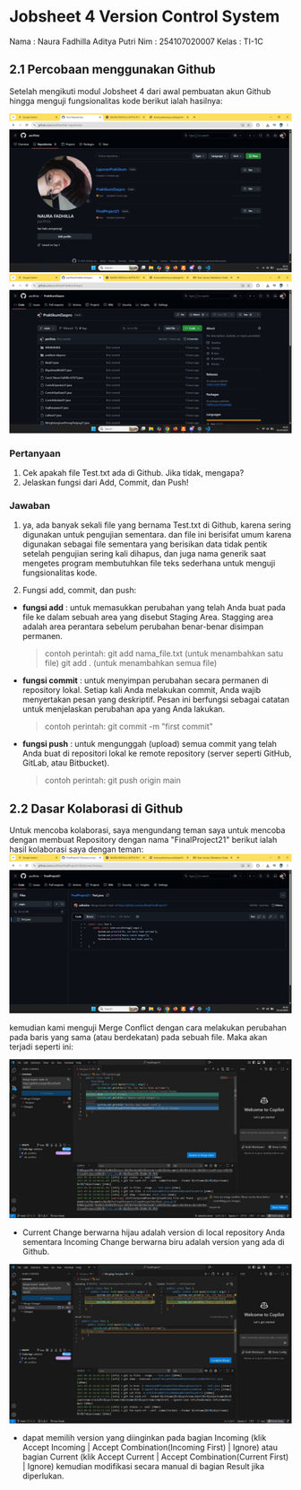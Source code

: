 # Jobsheet 4 Version Control System
 Nama   : Naura Fadhilla Aditya Putri
 Nim    : 254107020007
 Kelas  : TI-1C

 ## 2.1 Percobaan menggunakan Github
 Setelah mengikuti modul Jobsheet 4 dari awal pembuatan akun Github hingga menguji fungsionalitas kode berikut ialah hasilnya:

![Akun Github](Akun_Github.png)
![Repository](repository.png)

### Pertanyaan
1. Cek apakah file Test.txt ada di Github. Jika tidak, mengapa?
2. Jelaskan fungsi dari Add, Commit, dan Push!

### Jawaban
1. ya, ada banyak sekali file yang bernama Test.txt di Github, karena sering digunakan untuk pengujian sementara. dan file ini berisifat umum karena digunakan sebagai file sementara yang berisikan data tidak pentik setelah pengujian sering kali dihapus, dan juga nama generik saat mengetes program membutuhkan file teks sederhana untuk menguji fungsionalitas kode.

2. Fungsi add, commit, dan push:
- **fungsi add** : untuk memasukkan perubahan yang telah Anda buat pada file  ke dalam sebuah area yang disebut Staging Area. Stagging area adalah  area perantara sebelum perubahan benar-benar disimpan permanen.
    > contoh perintah:
    > git add nama_file.txt (untuk menambahkan satu file)
    > git add .  (untuk menambahkan semua file)

- **fungsi commit** : untuk menyimpan perubahan secara permanen di repository lokal. Setiap kali Anda melakukan commit, Anda wajib menyertakan pesan yang deskriptif. Pesan ini berfungsi sebagai catatan untuk menjelaskan perubahan apa yang Anda lakukan.
    > contoh perintah:
    > git commit -m "first commit"

- **fungsi push** : untuk mengunggah (upload) semua commit yang telah Anda buat di repositori lokal ke remote repository (server seperti GitHub, GitLab, atau Bitbucket).
    > contoh perintah:
    > git push origin main

## 2.2 Dasar Kolaborasi di Github
Untuk mencoba kolaborasi, saya mengundang teman saya untuk mencoba dengan membuat Repository dengan nama "FinalProject21"
berikut ialah hasil kolaborasi saya dengan teman:
![Kolaborasi](kolaborasi.png)

kemudian kami menguji Merge Conflict dengan cara melakukan perubahan pada baris yang sama (atau berdekatan) pada sebuah file. 
Maka akan terjadi seperti ini:

![Merge Conflict1](Merge_Conflict1.jpeg)
- Current Change berwarna hijau adalah
version di local repository Anda sementara Incoming Change berwarna biru adalah
version yang ada di Github.

![Merge Conflict2](Merge_Conflict2.jpeg)
- dapat memilih version yang diinginkan pada bagian Incoming (klik Accept
Incoming | Accept Combination(Incoming First) | Ignore) atau bagian Current (klik
Accept Current | Accept Combination(Current First) | Ignore) kemudian modifikasi secara
manual di bagian Result jika diperlukan.
